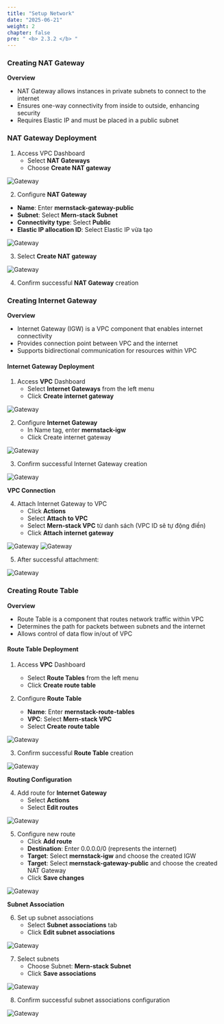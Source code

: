 ```yaml
---
title: "Setup Network"
date: "2025-06-21"
weight: 2
chapter: false
pre: " <b> 2.3.2 </b> "
---
```


### Creating NAT Gateway

**Overview**

- NAT Gateway allows instances in private subnets to connect to the internet
- Ensures one-way connectivity from inside to outside, enhancing security
- Requires Elastic IP and must be placed in a public subnet

### NAT Gateway Deployment

1. Access VPC Dashboard
   - Select **NAT Gateways**
   - Choose **Create NAT gateway**

![Gateway](/images/2.prerequisite/2.3/2.3.2/8.png)

2. Configure **NAT Gateway**

- **Name**: Enter **mernstack-gateway-public**
- **Subnet**: Select **Mern-stack Subnet**
- **Connectivity type**: Select **Public**
- **Elastic IP allocation ID**: Select Elastic IP vừa tạo

![Gateway](/images/2.prerequisite/2.3/2.3.2/7.png)

3. Select **Create NAT gateway**

![Gateway](/images/2.prerequisite/2.3/2.3.2/9.png)

4. Confirm successful **NAT Gateway** creation

### Creating Internet Gateway

**Overview**

- Internet Gateway (IGW) is a VPC component that enables internet connectivity
- Provides connection point between VPC and the internet
- Supports bidirectional communication for resources within VPC

#### Internet Gateway Deployment

1. Access **VPC** Dashboard
   - Select **Internet Gateways** from the left menu
   - Click **Create internet gateway**

![Gateway](/images/2.prerequisite/2.3/2.3.2/13.png)

2. Configure **Internet Gateway**
   - In Name tag, enter **mernstack-igw**
   - Click Create internet gateway

![Gateway](/images/2.prerequisite/2.3/2.3.2/14.png)

3. Confirm successful Internet Gateway creation

![Gateway](/images/2.prerequisite/2.3/2.3.2/15.png)

**VPC Connection**

4.  Attach Internet Gateway to VPC
    - Click **Actions**
    - Select **Attach to VPC**
    - Select **Mern-stack VPC** từ danh sách (VPC ID sẽ tự động điền)
    - Click **Attach internet gateway**

![Gateway](/images/2.prerequisite/2.3/2.3.2/17.png)
![Gateway](/images/2.prerequisite/2.3/2.3.2/18.png)

5.  After successful attachment:

![Gateway](/images/2.prerequisite/2.3/2.3.2/16.png)

### Creating Route Table

**Overview**

- Route Table is a component that routes network traffic within VPC
- Determines the path for packets between subnets and the internet
- Allows control of data flow in/out of VPC

#### Route Table Deployment

1. Access **VPC** Dashboard

   - Select **Route Tables** from the left menu
   - Click **Create route table**

2. Configure **Route Table**
   - **Name**: Enter **mernstack-route-tables**
   - **VPC**: Select **Mern-stack VPC**
   - Select **Create route table**

![Gateway](/images/2.prerequisite/2.3/2.3.2/10.png)

3. Confirm successful **Route Table** creation

![Gateway](/images/2.prerequisite/2.3/2.3.2/11.png)

**Routing Configuration**

4. Add route for **Internet Gateway**
   - Select **Actions**
   - Select **Edit routes**

![Gateway](/images/2.prerequisite/2.3/2.3.2/12.png)

5. Configure new route
   - Click **Add route**
   - **Destination**: Enter 0.0.0.0/0 (represents the internet)
   - **Target**: Select **mernstack-igw** and choose the created IGW
   - **Target**: Select **mernstack-gateway-public** and choose the created NAT Gateway
   - Click **Save changes**

![Gateway](/images/2.prerequisite/2.3/2.3.2/23.png)

**Subnet Association**

6. Set up subnet associations
   - Select **Subnet associations** tab
   - Click **Edit subnet associations**

![Gateway](/images/2.prerequisite/2.3/2.3.2/20.png)

7. Select subnets
   - Choose Subnet: **Mern-stack Subnet**
   - Click **Save associations**

![Gateway](/images/2.prerequisite/2.3/2.3.2/21.png)

8. Confirm successful subnet associations configuration

![Gateway](/images/2.prerequisite/2.3/2.3.2/22.png)
